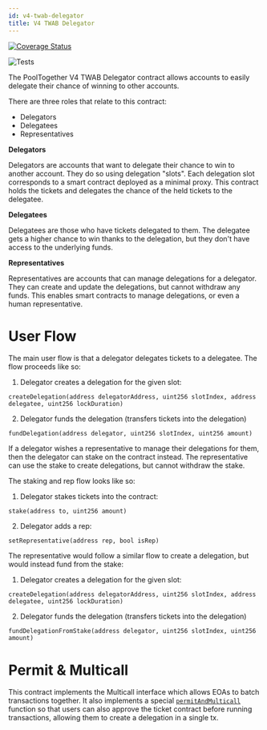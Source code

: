 ```yaml
---
id: v4-twab-delegator
title: V4 TWAB Delegator
---
```


[![Coverage Status](https://coveralls.io/repos/github/pooltogether/v4-twab-delegator/badge.svg?branch=master)](https://coveralls.io/github/pooltogether/v4-twab-delegator?branch=master)

![Tests](https://github.com/pooltogether/v4-twab-delegator/actions/workflows/main.yml/badge.svg)

The PoolTogether V4 TWAB Delegator contract allows accounts to easily delegate their chance of winning to other accounts.

There are three roles that relate to this contract:

- Delegators
- Delegatees
- Representatives

**Delegators**

Delegators are accounts that want to delegate their chance to win to another account. They do so using delegation "slots". Each delegation slot corresponds to a smart contract deployed as a minimal proxy. This contract holds the tickets and delegates the chance of the held tickets to the delegatee.

**Delegatees**

Delegatees are those who have tickets delegated to them.  The delegatee gets a higher chance to win thanks to the delegation, but they don't have access to the underlying funds.

**Representatives**

Representatives are accounts that can manage delegations for a delegator.  They can create and update the delegations, but cannot withdraw any funds. This enables smart contracts to manage delegations, or even a human representative.

# User Flow

The main user flow is that a delegator delegates tickets to a delegatee. The flow proceeds like so:

1. Delegator creates a delegation for the given slot:
```solidity
createDelegation(address delegatorAddress, uint256 slotIndex, address delegatee, uint256 lockDuration)
```
2. Delegator funds the delegation (transfers tickets into the delegation)
```solidity
fundDelegation(address delegator, uint256 slotIndex, uint256 amount)
```

If a delegator wishes a representative to manage their delegations for them, then the delegator can stake on the contract instead. The representative can use the stake to create delegations, but cannot withdraw the stake.

The staking and rep flow looks like so:

1. Delegator stakes tickets into the contract:
```solidity
stake(address to, uint256 amount)
```
2. Delegator adds a rep:
```solidity
setRepresentative(address rep, bool isRep)
```

The representative would follow a similar flow to create a delegation, but would instead fund from the stake:

1. Delegator creates a delegation for the given slot:
```solidity
createDelegation(address delegatorAddress, uint256 slotIndex, address delegatee, uint256 lockDuration)
```
2. Delegator funds the delegation (transfers tickets into the delegation)
```solidity
fundDelegationFromStake(address delegator, uint256 slotIndex, uint256 amount)
```

# Permit & Multicall

This contract implements the Multicall interface which allows EOAs to batch transactions together. It also implements a special [`permitAndMulticall`](http://localhost:3000/protocol/contracts/v4-twab-delegator/TWABDelegator#permitandmulticall) function so that users can also approve the ticket contract before running transactions, allowing them to create a delegation in a single tx.
